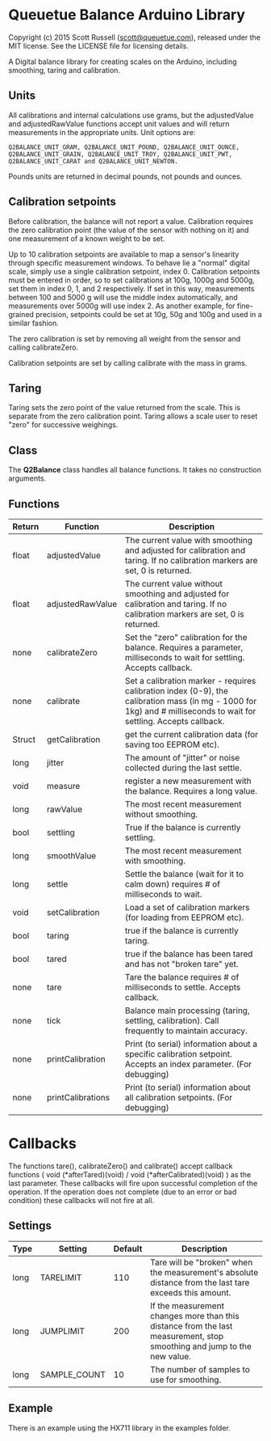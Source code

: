 # Queuetue Balance Arduino Library

Copyright (c) 2015 Scott Russell (scott@queuetue.com), released under the MIT license.
See the LICENSE file for licensing details.

A Digital balance library for creating scales on the Arduino, including smoothing, taring and calibration.

## Units

All calibrations and internal calculations use grams, but the adjustedValue and adjustedRawValue functions accept unit values and will return measurements in the appropriate units.  Unit options are:

```
Q2BALANCE_UNIT_GRAM, Q2BALANCE_UNIT_POUND, Q2BALANCE_UNIT_OUNCE, Q2BALANCE_UNIT_GRAIN, Q2BALANCE_UNIT_TROY, Q2BALANCE_UNIT_PWT, Q2BALANCE_UNIT_CARAT and Q2BALANCE_UNIT_NEWTON.
```

Pounds units are returned in decimal pounds, not pounds and ounces.

## Calibration setpoints

Before calibration, the balance will not report a value.  Calibration requires the zero calibration point (the value of the sensor with nothing on it) and one measurement of a known weight to be set.

Up to 10 calibration setpoints are available to map a sensor's linearity through specific measurement windows.  To behave lie a "normal" digital scale, simply use a single calibration setpoint, index 0. Calibration setpoints must be entered in order, so to set calibrations at 100g, 1000g and 5000g, set them in index 0, 1, and 2 respectively.  If set in this way, measurements between 100 and 5000 g will use the middle index automatically, and measurements over 5000g will use index 2.  As another example, for fine-grained precision, setpoints could be set at 10g, 50g and 100g and used in a similar fashion.

The zero calibration is set by removing all weight from the sensor and calling calibrateZero.

Calibration setpoints are set by calling calibrate with the mass in grams.

## Taring

Taring sets the zero point of the value returned from the scale.  This is separate from the zero calibration point.  Taring allows a scale user to reset "zero" for successive weighings.

## Class
The **Q2Balance** class handles all balance functions.  It takes no construction arguments.

## Functions

Return | Function  | Description
------------- | ------------- | -------------
float | adjustedValue | The current value with smoothing and adjusted for calibration and taring.  If no calibration markers are set, 0 is returned.
float | adjustedRawValue | The current value without smoothing and adjusted for calibration and taring.  If no calibration markers are set, 0 is returned.
none | calibrateZero | Set the "zero" calibration for the balance.  Requires a parameter, milliseconds to wait for settling. Accepts callback.
none | calibrate | Set a calibration marker - requires  calibration index (0-9), the calibration mass (in mg - 1000 for 1kg) and # milliseconds to wait for settling. Accepts callback.
Struct| getCalibration | get the current calibration data (for saving too EEPROM etc).
long | jitter | The amount of "jitter" or noise collected during the last settle.
void | measure | register a new measurement with the balance. Requires a long value.
long | rawValue | The most recent measurement without smoothing.
bool | settling | True if the balance is currently settling.
long | smoothValue | The most recent measurement with smoothing.
long | settle | Settle the balance (wait for it to calm down) requires # of milliseconds to wait.
void | setCalibration | Load a set of calibration markers (for loading from EEPROM etc).
bool | taring | true if the balance is currently taring.
bool | tared | true if the balance has been tared and has not "broken tare" yet.
none | tare | Tare the balance requires # of milliseconds to settle.  Accepts callback.
none | tick | Balance main processing (taring, settling, calibration).  Call frequently to maintain accuracy.
none | printCalibration | Print (to serial) information about a specific calibration setpoint.  Accepts an index parameter. (For debugging)
none | printCalibrations | Print (to serial) information about all calibration setpoints. (For debugging)

# Callbacks

The functions tare(), calibrateZero() and calibrate() accept callback functions ( void (\*afterTared)(void) / void (\*afterCalibrated)(void) ) as the last parameter.  These callbacks will fire upon successful completion of the operation.  If the operation does not complete (due to an error or bad condition) these callbacks will not fire at all.

## Settings

Type | Setting  | Default |Description
------------- |------------- | ------------- | -------------
long | TARELIMIT | 110 | Tare will be "broken" when the measurement's absolute distance from the last tare exceeds this amount.
long | JUMPLIMIT | 200 | If the measurement changes more than this distance from the last measurement, stop smoothing and jump to the new value.
long | SAMPLE_COUNT | 10 | The number of samples to use for smoothing.

## Example

There is an example using the HX711 library in the examples folder.

